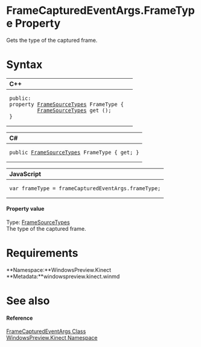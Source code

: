 FrameCapturedEventArgs.FrameType Property  
=========================================  

Gets the type of the captured frame. <span id="syntaxSection"></span>

Syntax  
======  

<table>
<colgroup>
<col width="100%" />
</colgroup>
<thead>
<tr class="header">
<th align="left">C++</th>
</tr>
</thead>
<tbody>
<tr class="odd">
<td align="left"><pre><code>public:  
property <a href="../../FrameSourceTypes.md">FrameSourceTypes</a> FrameType {  
         <a href="../../FrameSourceTypes.md">FrameSourceTypes</a> get ();  
}</code></pre></td>
</tr>
</tbody>
</table>

<table>
<colgroup>
<col width="100%" />
</colgroup>
<thead>
<tr class="header">
<th align="left">C#</th>
</tr>
</thead>
<tbody>
<tr class="odd">
<td align="left"><pre><code>public <a href="../../FrameSourceTypes.md">FrameSourceTypes</a> FrameType { get; }</code></pre></td>
</tr>
</tbody>
</table>

<table>
<colgroup>
<col width="100%" />
</colgroup>
<thead>
<tr class="header">
<th align="left">JavaScript</th>
</tr>
</thead>
<tbody>
<tr class="odd">
<td align="left"><pre><code>var frameType = frameCapturedEventArgs.frameType;</code></pre></td>
</tr>
</tbody>
</table>

<span id="ID4ER"></span>
#### Property value  

Type: [FrameSourceTypes](../../FrameSourceTypes.md)  
 The type of the captured frame.  

<span id="requirements"></span>

Requirements  
============  

**Namespace:**WindowsPreview.Kinect  
**Metadata:**windowspreview.kinect.winmd  

<span id="ID4E6"></span>

See also  
========  

<span id="ID4EBB"></span>
#### Reference  

[FrameCapturedEventArgs Class](../../FrameCapturedEventArgs.md)  
 [WindowsPreview.Kinect Namespace](../../../Kinect.md)  



<!--Please do not edit the data in the comment block below.-->
<!--
TOCTitle : FrameType Property
RLTitle : FrameCapturedEventArgs.FrameType Property
KeywordK : FrameType property
KeywordK : FrameCapturedEventArgs.FrameType property
KeywordF : WindowsPreview.Kinect.FrameCapturedEventArgs.FrameType
KeywordF : FrameCapturedEventArgs.FrameType
KeywordF : FrameType
KeywordF : WindowsPreview.Kinect.FrameCapturedEventArgs.FrameType
KeywordA : P:WindowsPreview.Kinect.FrameCapturedEventArgs.FrameType
AssetID : P:WindowsPreview.Kinect.FrameCapturedEventArgs.FrameType
Locale : en-us
CommunityContent : 1
APIType : Managed
APILocation : windowspreview.kinect.winmd
APIName : WindowsPreview.Kinect.FrameCapturedEventArgs.FrameType
TargetOS : Windows
TopicType : kbSyntax
DevLang : VB
DevLang : CSharp
DevLang : JavaScript
DevLang : C++
DocSet : K4Wv2
ProjType : K4Wv2Proj
Technology : Kinect for Windows
Product : Kinect for Windows SDK v2
productversion : 20
-->
